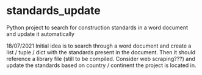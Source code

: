 # standards_update
Python project to search for construction standards in a word document and update it automatically

18/07/2021
Initial idea is to search through a word document and create a list / tuple / dict with the standards present in the document. Then it should reference a library file (still to be compiled. Consider web scraping???) and update the standards based on country / continent the project is located in.

